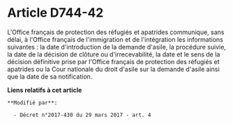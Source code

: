 # Article D744-42

L'Office français de protection des réfugiés et apatrides communique, sans délai, à l'Office français de l'immigration et de
l'intégration les informations suivantes : la date d'introduction de la demande d'asile, la procédure suivie, la date de la
décision de clôture ou d'irrecevabilité, la date et le sens de la décision définitive prise par l'Office français de
protection des réfugiés et apatrides ou la Cour nationale du droit d'asile sur la demande d'asile ainsi que la date de sa
notification.

**Liens relatifs à cet article**

	**Modifié par**:

	  - Décret n°2017-430 du 29 mars 2017 - art. 4
